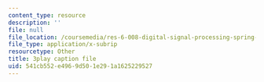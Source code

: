```yaml
---
content_type: resource
description: ''
file: null
file_location: /coursemedia/res-6-008-digital-signal-processing-spring-2011/541cb552e4969d501e291a1625229527_LrNXtw0E7Dk.srt
file_type: application/x-subrip
resourcetype: Other
title: 3play caption file
uid: 541cb552-e496-9d50-1e29-1a1625229527
---
```

